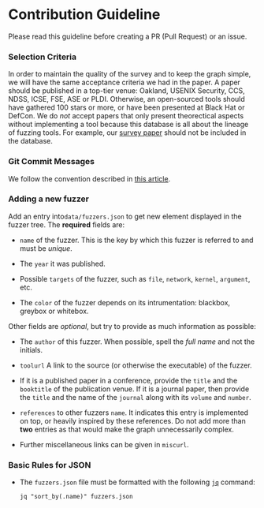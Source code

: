 Contribution Guideline
===

Please read this guideline before creating a PR (Pull Request) or an issue.

### Selection Criteria

In order to maintain the quality of the survey and to keep the graph simple, we
will have the same acceptance criteria we had in the paper.  A paper should be
published in a top-tier venue: Oakland, USENIX Security, CCS, NDSS, ICSE, FSE,
ASE or PLDI. Otherwise, an open-sourced tools should have gathered 100 stars or
more, or have been presented at Black Hat or DefCon. We do *not* accept papers
that only present theorectical aspects without implementing a tool because this
database is all about the lineage of fuzzing tools. For example, our [survey
paper](https://ieeexplore.ieee.org/document/8863940) should not be included in
the database.

### Git Commit Messages

We follow the convention described in [this article](https://chris.beams.io/posts/git-commit/).

### Adding a new fuzzer

Add an entry into`data/fuzzers.json` to get new element displayed in the fuzzer
tree.  The **required** fields are:

- `name` of the fuzzer. This is the key by which this fuzzer is referred to and
  must be *unique*.

- The `year` it was published.

- Possible `targets` of the fuzzer, such as `file`, `network`, `kernel`,
  `argument`, etc.

- The `color` of the fuzzer depends on its intrumentation: blackbox, greybox or
  whitebox.

Other fields are *optional*, but try to provide as much information as possible:

- The `author` of this fuzzer. When possible, spell the *full name* and not the
  initials.

- `toolurl` A link to the source (or otherwise the executable) of the fuzzer.

- If it is a published paper in a conference, provide the `title` and the
  `booktitle` of the publication venue. If it is a journal paper, then provide
  the `title` and the name of the `journal` along with its `volume` and
  `number`.

- `references` to other fuzzers `name`. It indicates this entry is implemented
  on top, or heavily inspired by these references. Do not add more than **two**
  entries as that would make the graph unnecessarily complex.

- Further miscellaneous links can be given in `miscurl`.

### Basic Rules for JSON

- The `fuzzers.json` file must be formatted with the following
  [`jq`](https://stedolan.github.io/jq/) command:
    ```
    jq "sort_by(.name)" fuzzers.json
    ```
